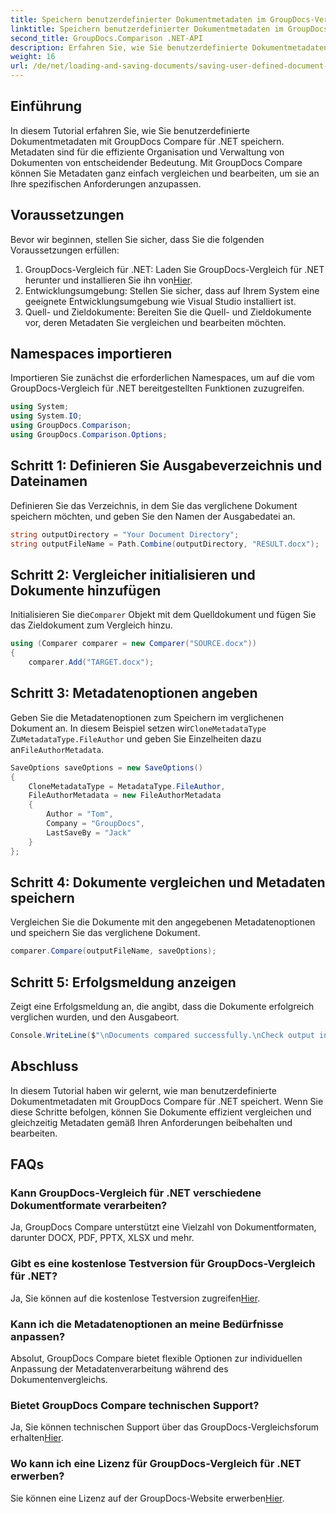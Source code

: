 ```yaml
---
title: Speichern benutzerdefinierter Dokumentmetadaten im GroupDocs-Vergleich für .NET
linktitle: Speichern benutzerdefinierter Dokumentmetadaten im GroupDocs-Vergleich für .NET
second_title: GroupDocs.Comparison .NET-API
description: Erfahren Sie, wie Sie benutzerdefinierte Dokumentmetadaten mit GroupDocs Compare für .NET speichern. Vergleichen und bearbeiten Sie Metadaten ganz einfach mit Schritt-für-Schritt-Anleitungen.
weight: 16
url: /de/net/loading-and-saving-documents/saving-user-defined-document-metadata/
---
```

## Einführung
In diesem Tutorial erfahren Sie, wie Sie benutzerdefinierte Dokumentmetadaten mit GroupDocs Compare für .NET speichern. Metadaten sind für die effiziente Organisation und Verwaltung von Dokumenten von entscheidender Bedeutung. Mit GroupDocs Compare können Sie Metadaten ganz einfach vergleichen und bearbeiten, um sie an Ihre spezifischen Anforderungen anzupassen.
## Voraussetzungen
Bevor wir beginnen, stellen Sie sicher, dass Sie die folgenden Voraussetzungen erfüllen:
1.  GroupDocs-Vergleich für .NET: Laden Sie GroupDocs-Vergleich für .NET herunter und installieren Sie ihn von[Hier](https://releases.groupdocs.com/comparison/net/).
2. Entwicklungsumgebung: Stellen Sie sicher, dass auf Ihrem System eine geeignete Entwicklungsumgebung wie Visual Studio installiert ist.
3. Quell- und Zieldokumente: Bereiten Sie die Quell- und Zieldokumente vor, deren Metadaten Sie vergleichen und bearbeiten möchten.

## Namespaces importieren
Importieren Sie zunächst die erforderlichen Namespaces, um auf die vom GroupDocs-Vergleich für .NET bereitgestellten Funktionen zuzugreifen.
```csharp
using System;
using System.IO;
using GroupDocs.Comparison;
using GroupDocs.Comparison.Options;
```
## Schritt 1: Definieren Sie Ausgabeverzeichnis und Dateinamen
Definieren Sie das Verzeichnis, in dem Sie das verglichene Dokument speichern möchten, und geben Sie den Namen der Ausgabedatei an.
```csharp
string outputDirectory = "Your Document Directory";
string outputFileName = Path.Combine(outputDirectory, "RESULT.docx");
```
## Schritt 2: Vergleicher initialisieren und Dokumente hinzufügen
 Initialisieren Sie die`Comparer` Objekt mit dem Quelldokument und fügen Sie das Zieldokument zum Vergleich hinzu.
```csharp
using (Comparer comparer = new Comparer("SOURCE.docx"))
{
    comparer.Add("TARGET.docx");
```
## Schritt 3: Metadatenoptionen angeben
 Geben Sie die Metadatenoptionen zum Speichern im verglichenen Dokument an. In diesem Beispiel setzen wir`CloneMetadataType` Zu`MetadataType.FileAuthor` und geben Sie Einzelheiten dazu an`FileAuthorMetadata`.
```csharp
SaveOptions saveOptions = new SaveOptions()
{
    CloneMetadataType = MetadataType.FileAuthor,
    FileAuthorMetadata = new FileAuthorMetadata
    {
        Author = "Tom",
        Company = "GroupDocs",
        LastSaveBy = "Jack"
    }
};
```
## Schritt 4: Dokumente vergleichen und Metadaten speichern
Vergleichen Sie die Dokumente mit den angegebenen Metadatenoptionen und speichern Sie das verglichene Dokument.
```csharp
comparer.Compare(outputFileName, saveOptions);
```
## Schritt 5: Erfolgsmeldung anzeigen
Zeigt eine Erfolgsmeldung an, die angibt, dass die Dokumente erfolgreich verglichen wurden, und den Ausgabeort.
```csharp
Console.WriteLine($"\nDocuments compared successfully.\nCheck output in {outputDirectory}.");
```

## Abschluss
In diesem Tutorial haben wir gelernt, wie man benutzerdefinierte Dokumentmetadaten mit GroupDocs Compare für .NET speichert. Wenn Sie diese Schritte befolgen, können Sie Dokumente effizient vergleichen und gleichzeitig Metadaten gemäß Ihren Anforderungen beibehalten und bearbeiten.
## FAQs
### Kann GroupDocs-Vergleich für .NET verschiedene Dokumentformate verarbeiten?
Ja, GroupDocs Compare unterstützt eine Vielzahl von Dokumentformaten, darunter DOCX, PDF, PPTX, XLSX und mehr.
### Gibt es eine kostenlose Testversion für GroupDocs-Vergleich für .NET?
 Ja, Sie können auf die kostenlose Testversion zugreifen[Hier](https://releases.groupdocs.com/).
### Kann ich die Metadatenoptionen an meine Bedürfnisse anpassen?
Absolut, GroupDocs Compare bietet flexible Optionen zur individuellen Anpassung der Metadatenverarbeitung während des Dokumentenvergleichs.
### Bietet GroupDocs Compare technischen Support?
Ja, Sie können technischen Support über das GroupDocs-Vergleichsforum erhalten[Hier](https://forum.groupdocs.com/c/comparison/12).
### Wo kann ich eine Lizenz für GroupDocs-Vergleich für .NET erwerben?
 Sie können eine Lizenz auf der GroupDocs-Website erwerben[Hier](https://purchase.groupdocs.com/buy).